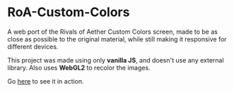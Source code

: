 # RoA-Custom-Colors

A web port of the Rivals of Aether Custom Colors screen, made to be as close as possible to the original material, while still making it responsive for different devices.

This project was made using only **vanilla JS**, and doesn't use any external library. Also uses **WebGL2** to recolor the images.

Go [here](https://readek.github.io/RoA-Custom-Colors/) to see it in action.